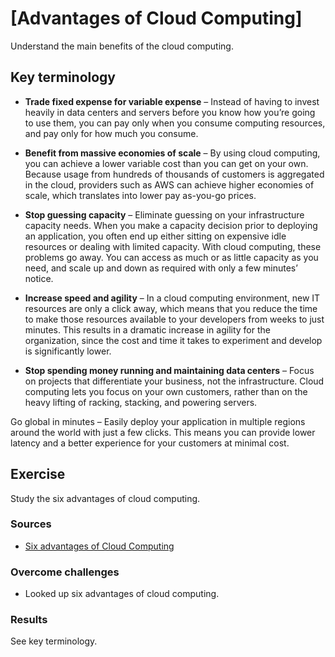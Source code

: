 # [Advantages of Cloud Computing]
Understand the main benefits of the cloud computing.

## Key terminology
- **Trade fixed expense for variable expense** – Instead of having to invest heavily in data centers and servers before you know how you’re going to use them, you can pay only when you consume computing resources, and pay only for how much you consume.

- **Benefit from massive economies of scale** – By using cloud computing, you can achieve a lower variable cost than you can get on your own. Because usage from hundreds of thousands of customers is aggregated in the cloud, providers such as AWS can achieve higher economies of scale, which translates into lower pay as-you-go prices.

- **Stop guessing capacity** – Eliminate guessing on your infrastructure capacity needs. When you make a capacity decision prior to deploying an application, you often end up either sitting on expensive idle resources or dealing with limited capacity. With cloud computing, these problems go away. You can access as much or as little capacity as you need, and scale up and down as required with only a few minutes’ notice.

- **Increase speed and agility** – In a cloud computing environment, new IT resources are only a click away, which means that you reduce the time to make those resources available to your developers from weeks to just minutes. This results in a dramatic increase in agility for the organization, since the cost and time it takes to experiment and develop is significantly lower.

- **Stop spending money running and maintaining data centers** – Focus on projects that differentiate your business, not the infrastructure. Cloud computing lets you focus on your own customers, rather than on the heavy lifting of racking, stacking, and powering servers.

Go global in minutes – Easily deploy your application in multiple regions around the world with just a few clicks. This means you can provide lower latency and a better experience for your customers at minimal cost.

## Exercise
Study the six advantages of cloud computing.

### Sources
- [Six advantages of Cloud Computing](https://docs.aws.amazon.com/whitepapers/latest/aws-overview/six-advantages-of-cloud-computing.html)

### Overcome challenges
- Looked up six advantages of cloud computing. 
  
### Results
See key terminology.
